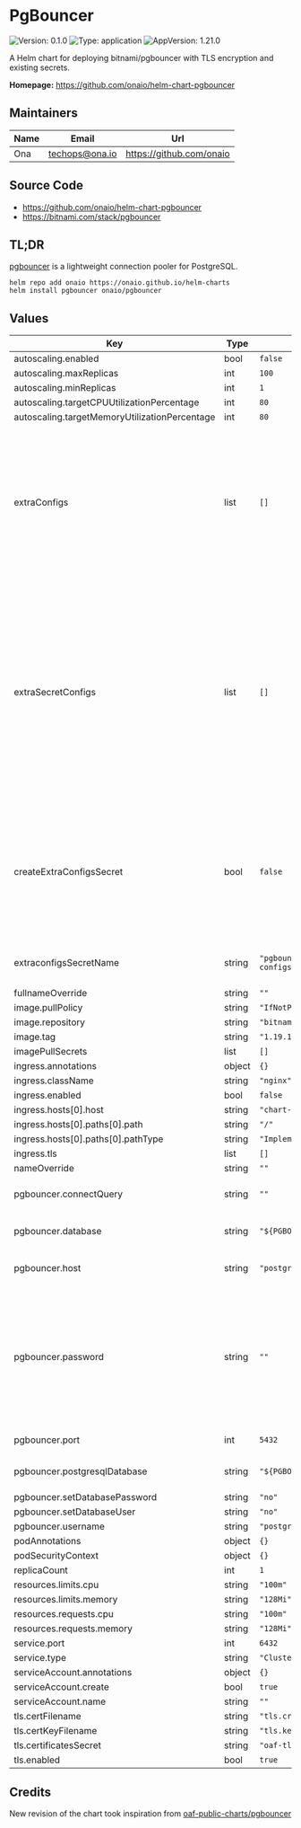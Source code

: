 # PgBouncer

![Version: 0.1.0](https://img.shields.io/badge/Version-0.1.0-informational?style=flat-square)
![Type: application](https://img.shields.io/badge/Type-application-informational?style=flat-square)
![AppVersion: 1.21.0](https://img.shields.io/badge/AppVersion-1.21.0-informational?style=flat-square)

A Helm chart for deploying bitnami/pgbouncer with TLS encryption and existing secrets.

**Homepage:** <https://github.com/onaio/helm-chart-pgbouncer>

## Maintainers

| Name | Email | Url |
| ---- | ------ | --- |
| Ona | <techops@ona.io> | <https://github.com/onaio> |


## Source Code

* <https://github.com/onaio/helm-chart-pgbouncer>
* <https://bitnami.com/stack/pgbouncer>

## TL;DR

[pgbouncer](https://www.pgbouncer.org/) is a lightweight connection pooler for PostgreSQL.

```console
helm repo add onaio https://onaio.github.io/helm-charts
helm install pgbouncer onaio/pgbouncer
```

## Values

| Key | Type | Default | Description |
|-----|------|---------|-------------|
| autoscaling.enabled | bool | `false` | enable autoscaling |
| autoscaling.maxReplicas | int | `100` | max replicas |
| autoscaling.minReplicas | int | `1` |  |
| autoscaling.targetCPUUtilizationPercentage | int | `80` |  |
| autoscaling.targetMemoryUtilizationPercentage | int | `80` |  |
| extraConfigs | list | `[]` | A list of `key: value` pairs to be added to the container's environment. For example, to set the `POSTGRESQL_PASSWORD` environment variable, you can add `POSTGRESQL_PASSWORD: mysecretpassword` to the list. Full list of available environment variables can be found on the [bitnami/pgbouncer](https://github.com/bitnami/containers/tree/main/bitnami/pgbouncer#configuration) image page. |
| extraSecretConfigs | list | `[]` | Same as `extraConfigs` but the values are read from a secret. For example, to set the `POSTGRESQL_PASSWORD` environment variable, you can add `POSTGRESQL_PASSWORD: mysecretpassword` to the list. This will create a secret with the name specified in `extraconfigsSecretName` with the key `POSTGRESQL_PASSWORD` and the value `mysecretpassword`. Note that if createExtraConfigsSecret is set to false, these values will be ignored. |
| createExtraConfigsSecret | bool | `false` | Whether to create a secret with extra configs. If set to true, the secret will be created with the name specified in `extraconfigsSecretName`. If set to false, a secret with the name specified in `extraconfigsSecretName` must exist in the same namespace as the chart is deployed in. |
| extraconfigsSecretName | string | `"pgbouncer-extra-configs"` | Name of the secret to create or use if `createExtraConfigsSecret` is set to false. |
| fullnameOverride | string | `""` |  |
| image.pullPolicy | string | `"IfNotPresent"` |  |
| image.repository | string | `"bitnami/pgbouncer"` |  |
| image.tag | string | `"1.19.1-debian-11-r44"` |  |
| imagePullSecrets | list | `[]` |  |
| ingress.annotations | object | `{}` |  |
| ingress.className | string | `"nginx"` |  |
| ingress.enabled | bool | `false` |  |
| ingress.hosts[0].host | string | `"chart-example.local"` |  |
| ingress.hosts[0].paths[0].path | string | `"/"` |  |
| ingress.hosts[0].paths[0].pathType | string | `"ImplementationSpecific"` |  |
| ingress.tls | list | `[]` |  |
| nameOverride | string | `""` |  |
| pgbouncer.connectQuery | string | `""` |  Query which will be executed after a connection is established. |
| pgbouncer.database | string | `"${PGBOUNCER_DATABASE}"` |  Backend PostgreSQL Database name to connect to. |
| pgbouncer.host | string | `"postgresql"` | Backend PostgreSQL hostname. Default: postgresql |
| pgbouncer.password | string | `""` | Backend PostgreSQL password. The password can be specified using the `POSTGRESQL_PASSWORD` environment variable, which can be set by adding it in an existing secret and setting value of `createExtraConfigsSecret: false` or by adding it in `extraSecretConfigs` if `createExtraConfigsSecret: true` |
| pgbouncer.port | int | `5432` | Backend PostgreSQL port. Default: 5432. |
| pgbouncer.postgresqlDatabase | string | `"${PGBOUNCER_DATABASE}"` |  Backend PostgreSQL Database name to connect to. |
| pgbouncer.setDatabasePassword | string | `"no"` |  |
| pgbouncer.setDatabaseUser | string | `"no"` |  |
| pgbouncer.username | string | `"postgres"` |  |
| podAnnotations | object | `{}` |  |
| podSecurityContext | object | `{}` |  |
| replicaCount | int | `1` |  |
| resources.limits.cpu | string | `"100m"` |  |
| resources.limits.memory | string | `"128Mi"` |  |
| resources.requests.cpu | string | `"100m"` |  |
| resources.requests.memory | string | `"128Mi"` |  |
| service.port | int | `6432` |  |
| service.type | string | `"ClusterIP"` |  |
| serviceAccount.annotations | object | `{}` |  |
| serviceAccount.create | bool | `true` |  |
| serviceAccount.name | string | `""` |  |
| tls.certFilename | string | `"tls.crt"` |  |
| tls.certKeyFilename | string | `"tls.key"` |  |
| tls.certificatesSecret | string | `"oaf-tls"` |  |
| tls.enabled | bool | `true` |  |

## Credits

New revision of the chart took inspiration from [oaf-public-charts/pgbouncer](https://github.com/one-acre-fund/oaf-public-charts/blob/main/charts/pgbouncer/)